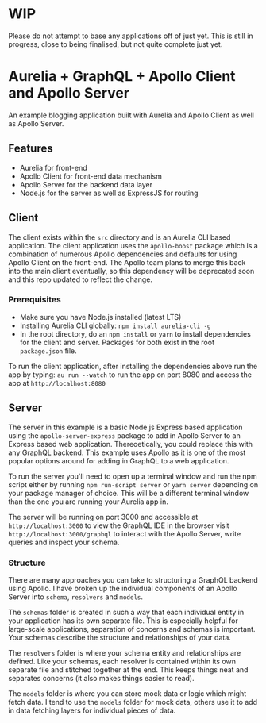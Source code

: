 # WIP

Please do not attempt to base any applications off of just yet. This is still in progress, close to being finalised, but not quite complete just yet.

# Aurelia + GraphQL + Apollo Client and Apollo Server

An example blogging application built with Aurelia and Apollo Client as well as Apollo Server.

## Features

- Aurelia for front-end
- Apollo Client for front-end data mechanism
- Apollo Server for the backend data layer
- Node.js for the server as well as ExpressJS for routing

## Client

The client exists within the `src` directory and is an Aurelia CLI based application. The client application uses the `apollo-boost` package which is a combination of numerous Apollo dependencies and defaults for using Apollo Client on the front-end. The Apollo team plans to merge this back into the main client eventually, so this dependency will be deprecated soon and this repo updated to reflect the change.

### Prerequisites

- Make sure you have Node.js installed (latest LTS)
- Installing Aurelia CLI globally: `npm install aurelia-cli -g`
- In the root directory, do an `npm install` or `yarn` to install dependencies for the client and server. Packages for both exist in the root `package.json` file.

To run the client application, after installing the dependencies above run the app by typing: `au run --watch` to run the app on port 8080 and access the app at `http://localhost:8080`

## Server

The server in this example is a basic Node.js Express based application using the `apollo-server-express` package to add in Apollo Server to an Express based web application. Thereoetically, you could replace this with any GraphQL backend. This example uses Apollo as it is one of the most popular options around for adding in GraphQL to a web application.

To run the server you'll need to open up a terminal window and run the npm script either by running `npm run-script server` or `yarn server` depending on your package manager of choice. This will be a different terminal window than the one you are running your Aurelia app in.

The server will be running on port 3000 and accessible at `http://localhost:3000` to view the GraphQL IDE in the browser visit `http://localhost:3000/graphql` to interact with the Apollo Server, write queries and inspect your schema.

### Structure

There are many approaches you can take to structuring a GraphQL backend using Apollo. I have broken up the individual components of an Apollo Server into `schema`, `resolvers` and `models`.

The `schemas` folder is created in such a way that each individual entity in your application has its own separate file. This is especially helpful for large-scale applications, separation of concerns and schemas is important. Your schemas describe the structure and relationships of your data.

The `resolvers` folder is where your schema entity and relationships are defined. Like your schemas, each resolver is contained within its own separate file and stitched together at the end. This keeps things neat and separates concerns (it also makes things easier to read).

The `models` folder is where you can store mock data or logic which might fetch data. I tend to use the `models` folder for mock data, others use it to add in data fetching layers for individual pieces of data.
